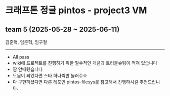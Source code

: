 # 크래프톤 정글 pintos - project3 VM
## team 5 (2025-05-28 ~ 2025-06-11)
김준혁, 임준혁, 임구철

---
- All pass
- wiki에 프로젝트를 진행하기 위한 필수적인 개념과 트러블슈팅이 적혀 있습니다
- 짬 안때렸습니다
- 도움이 되었다면 스타 하나씩만 눌러주쇼
- 다 구현하셨다면 다른 레포인 pintos-filesys를 참고해서 진행하시길 추천드립니다.


